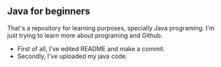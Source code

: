 ## **Java for beginners**
That's a repository for learning purposes, specially Java programing. 
I'm just trying to learn more about programing and Github. 

- First of all, I've edited README and make a commit. 
- Secondly, I've uploaded my java code. 
